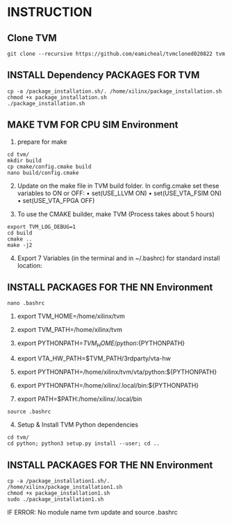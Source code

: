 # INSTRUCTION
## Clone TVM
```
git clone --recursive https://github.com/eamicheal/tvmcloned020822 tvm

```
## INSTALL Dependency PACKAGES FOR TVM
```
cp -a /package_installation.sh/. /home/xilinx/package_installation.sh
chmod +x package_installation.sh
./package_installation.sh

```

## MAKE TVM FOR CPU SIM Environment
1. prepare for make
```
cd tvm/
mkdir build
cp cmake/config.cmake build
nano build/config.cmake
```

2. Update on the make file in TVM build folder. In config.cmake set these variables to ON or OFF:
• set(USE_LLVM ON)
• set(USE_VTA_FSIM ON)
• set(USE_VTA_FPGA OFF)

3. To use the CMAKE builder, make TVM (Process takes about 5 hours)
```
export TVM_LOG_DEBUG=1
cd build
cmake ..
make -j2
```


4. Export 7 Variables (in the terminal and in ~/.bashrc) for standard install location:

## INSTALL PACKAGES FOR THE NN Environment
```
nano .bashrc

```
1. export TVM_HOME=/home/xilinx/tvm
2. export TVM_PATH=/home/xilinx/tvm
3. export PYTHONPATH=$TVM_HOME/python:${PYTHONPATH}
4. export VTA_HW_PATH=$TVM_PATH/3rdparty/vta-hw
5. export PYTHONPATH=/home/xilinx/tvm/vta/python:${PYTHONPATH}

6. export PYTHONPATH=/home/xilinx/.local/bin:${PYTHONPATH}
7. export PATH=$PATH:/home/xilinx/.local/bin

```
source .bashrc

```
4. Setup & Install TVM Python dependencies
```
cd tvm/
cd python; python3 setup.py install --user; cd ..
```
   
## INSTALL PACKAGES FOR THE NN Environment
```
cp -a /package_installation1.sh/. /home/xilinx/package_installation1.sh
chmod +x package_installation1.sh
sudo ./package_installation1.sh

```

IF ERROR: No module name tvm
update and source .bashrc
